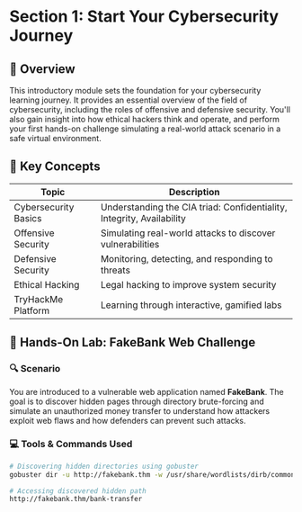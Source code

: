 # Section 1: Start Your Cybersecurity Journey

## 🧭 Overview

This introductory module sets the foundation for your cybersecurity learning journey. It provides an essential overview of the field of cybersecurity, including the roles of offensive and defensive security. You'll also gain insight into how ethical hackers think and operate, and perform your first hands-on challenge simulating a real-world attack scenario in a safe virtual environment.

## 📌 Key Concepts

| Topic               | Description |
|---------------------|-------------|
| Cybersecurity Basics| Understanding the CIA triad: Confidentiality, Integrity, Availability |
| Offensive Security  | Simulating real-world attacks to discover vulnerabilities |
| Defensive Security  | Monitoring, detecting, and responding to threats |
| Ethical Hacking     | Legal hacking to improve system security |
| TryHackMe Platform  | Learning through interactive, gamified labs |

## 🧪 Hands-On Lab: FakeBank Web Challenge

### 🔍 Scenario

You are introduced to a vulnerable web application named **FakeBank**. The goal is to discover hidden pages through directory brute-forcing and simulate an unauthorized money transfer to understand how attackers exploit web flaws and how defenders can prevent such attacks.

### 💻 Tools & Commands Used

```bash
# Discovering hidden directories using gobuster
gobuster dir -u http://fakebank.thm -w /usr/share/wordlists/dirb/common.txt

# Accessing discovered hidden path
http://fakebank.thm/bank-transfer
